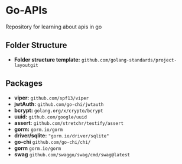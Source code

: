 # Go-APIs
Repository for learning about apis in go

## Folder Structure
* **Folder structure template:** `github.com/golang-standards/project-layoutgit`

## Packages
* **viper:** `github.com/spf13/viper`
* **jwtAuth:** `github.com/go-chi/jwtauth`
* **bcrypt:** `golang.org/x/crypto/bcrypt`
* **uuid:** `github.com/google/uuid`
* **assert:** `github.com/stretchr/testify/assert`
* **gorm:** `gorm.io/gorm`
* **driver/sqlite:** `"gorm.io/driver/sqlite"`
* **go-chi** `github.com/go-chi/chi/`
* **gorm** `gorm.io/gorm`
* **swag** `github.com/swaggo/swag/cmd/swag@latest`
